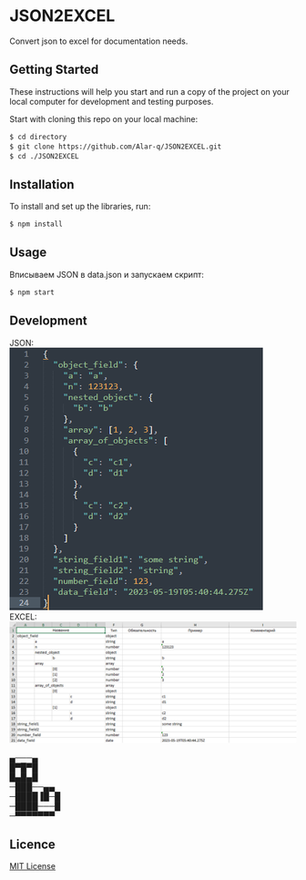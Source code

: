 # JSON2EXCEL
Convert json to excel for documentation needs.

## Getting Started
These instructions will help you start and run 
a copy of the project on your local computer 
for development and testing purposes.

Start with cloning this repo on your local machine:

```sh
$ cd directory
$ git clone https://github.com/Alar-q/JSON2EXCEL.git
$ cd ./JSON2EXCEL
```

## Installation

To install and set up the libraries, run:
```sh    
$ npm install
```

## Usage
Вписываем JSON в data.json и запускаем скрипт:
```sh
$ npm start
```

## Development
JSON:  
![json_image](https://github.com/Alar-q/JSON2EXCEL/blob/main/images/object.png)  
EXCEL:  
![excel_image](https://github.com/Alar-q/JSON2EXCEL/blob/main/images/excel.png)  

▄───▄  
█▀█▀█  
█▄█▄█  
─███──▄▄  
─████▐█─█  
─████───█  
─▀▀▀▀▀▀▀  

## Licence
[MIT License](https://github.com/Alar-q/JSON2EXCEL/blob/main/LICENSE)